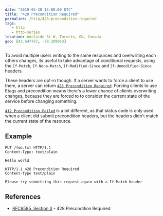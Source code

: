 ```yaml
---
date: "2019-05-28 15:00:00 UTC"
title: "428 Precondition Required"
permalink: /http/428-precondition-required
tags:
   - http
   - http-series
location: Adelaide St W, Toronto, ON, Canada
geo: [43.647767, -79.389963]
---
```


To avoid multiple users writing to the same resources and overwriting each
others changes, its useful to take advantage of conditional requests, using
the `If-Match`, `If-None-Match`, `If-Modified-Since` and `If-Unmodified-Since`
headers.

These headers are opt-in though. If a server wants to force a client to use
them, a server can return [`428 Precondition Required`][1]. Forcing clients to use
Etags and precondition means there's a lower chance of clients overwriting
changes, because they are forced to to consider the current state of the
service before changing something.

[`412 Precondition Failed`][2] is a bit different, as that status code is only
used when a client did submit precondition headers, but the headers didn't
match the current state of the resource.


Example
-------

```http
PUT /foo.txt HTTP/1.1
Content-Type: text/plain

Hello world
```

```http
HTTP/1.1 428 Precondition Required
Content-Type text/plain

Please try submitting this request again with a If-Match header
```

References
----------

* [RFC6585, Section 3][1] - 428 Precondition Required

[1]: https://tools.ietf.org/html/rfc6585#section-3 "428 Precondition Required"
[2]: /http/412-precondition-failed "412 Precondition Failed"
